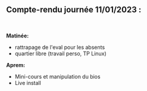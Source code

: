 ## __Compte-rendu journée 11/01/2023 :__
<br>

__Matinée:__
- rattrapage de l'eval pour les absents
- quartier libre (travail perso, TP Linux)

__Aprem:__
- Mini-cours et manipulation du bios
- Live install
